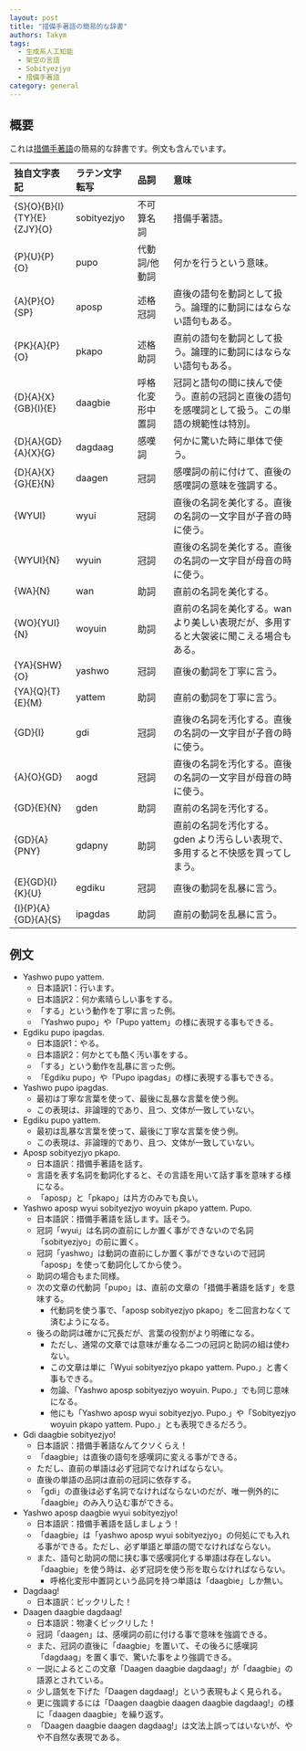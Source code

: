 ```yaml
---
layout: post
title: "措備手著語の簡易的な辞書"
authors: Takym
tags:
  - 生成系人工知能
  - 架空の言語
  - Sobityezjyo
  - 措備手著語
category: general
---
```

## 概要
これは[措備手著語](sobityezjyo.html)の簡易的な辞書です。例文も含んでいます。

|独自文字表記               |ラテン文字転写|品詞            |意味                                                                                          |
|:--------------------------|:-------------|:---------------|:---------------------------------------------------------------------------------------------|
|{S}{O}{B}{I}{TY}{E}{ZJY}{O}|sobityezjyo   |不可算名詞      |措備手著語。                                                                                  |
|{P}{U}{P}{O}               |pupo          |代動詞/他動詞   |何かを行うという意味。                                                                        |
|{A}{P}{O}{SP}              |aposp         |述格冠詞        |直後の語句を動詞として扱う。論理的に動詞にはならない語句もある。                              |
|{PK}{A}{P}{O}              |pkapo         |述格助詞        |直前の語句を動詞として扱う。論理的に動詞にはならない語句もある。                              |
|{D}{A}{X}{GB}{I}{E}        |daagbie       |呼格化変形中置詞|冠詞と語句の間に挟んで使う。直前の冠詞と直後の語句を感嘆詞として扱う。この単語の規範性は特別。|
|{D}{A}{GD}{A}{X}{G}        |dagdaag       |感嘆詞          |何かに驚いた時に単体で使う。                                                                  |
|{D}{A}{X}{G}{E}{N}         |daagen        |冠詞            |感嘆詞の前に付けて、直後の感嘆詞の意味を強調する。                                            |
|{WYUI}                     |wyui          |冠詞            |直後の名詞を美化する。直後の名詞の一文字目が子音の時に使う。                                  |
|{WYUI}{N}                  |wyuin         |冠詞            |直後の名詞を美化する。直後の名詞の一文字目が母音の時に使う。                                  |
|{WA}{N}                    |wan           |助詞            |直前の名詞を美化する。                                                                        |
|{WO}{YUI}{N}               |woyuin        |助詞            |直前の名詞を美化する。wan より美しい表現だが、多用すると大袈裟に聞こえる場合もある。          |
|{YA}{SHW}{O}               |yashwo        |冠詞            |直後の動詞を丁寧に言う。                                                                      |
|{YA}{Q}{T}{E}{M}           |yattem        |助詞            |直前の動詞を丁寧に言う。                                                                      |
|{GD}{I}                    |gdi           |冠詞            |直後の名詞を汚化する。直後の名詞の一文字目が子音の時に使う。                                  |
|{A}{O}{GD}                 |aogd          |冠詞            |直後の名詞を汚化する。直後の名詞の一文字目が母音の時に使う。                                  |
|{GD}{E}{N}                 |gden          |助詞            |直前の名詞を汚化する。                                                                        |
|{GD}{A}{PNY}               |gdapny        |助詞            |直前の名詞を汚化する。gden より汚らしい表現で、多用すると不快感を買ってしまう。               |
|{E}{GD}{I}{K}{U}           |egdiku        |冠詞            |直後の動詞を乱暴に言う。                                                                      |
|{I}{P}{A}{GD}{A}{S}        |ipagdas       |助詞            |直前の動詞を乱暴に言う。                                                                      |

## 例文
* Yashwo pupo yattem.
	* 日本語訳1：行います。
	* 日本語訳2：何か素晴らしい事をする。
	* 「する」という動作を丁寧に言った例。
	* 「Yashwo pupo」や「Pupo yattem」の様に表現する事もできる。
* Egdiku pupo ipagdas.
	* 日本語訳1：やる。
	* 日本語訳2：何かとても酷く汚い事をする。
	* 「する」という動作を乱暴に言った例。
	* 「Egdiku pupo」や「Pupo ipagdas」の様に表現する事もできる。
* Yashwo pupo ipagdas.
	* 最初は丁寧な言葉を使って、最後に乱暴な言葉を使う例。
	* この表現は、非論理的であり、且つ、文体が一致していない。
* Egdiku pupo yattem.
	* 最初は乱暴な言葉を使って、最後に丁寧な言葉を使う例。
	* この表現は、非論理的であり、且つ、文体が一致していない。
* Aposp sobityezjyo pkapo.
	* 日本語訳：措備手著語を話す。
	* 言語を表す名詞を動詞化すると、その言語を用いて話す事を意味する様になる。
	* 「aposp」と「pkapo」は片方のみでも良い。
* Yashwo aposp wyui sobityezjyo woyuin pkapo yattem. Pupo.
	* 日本語訳：措備手著語を話します。話そう。
	* 冠詞「wyui」は名詞の直前にしか置く事ができないので名詞「sobityezjyo」の前に置く。
	* 冠詞「yashwo」は動詞の直前にしか置く事ができないので冠詞「aposp」を使って動詞化してから使う。
	* 助詞の場合もまた同様。
	* 次の文章の代動詞「pupo」は、直前の文章の「措備手著語を話す」を意味する。
		* 代動詞を使う事で、「aposp sobityezjyo pkapo」を二回言わなくて済むようになる。
	* 後ろの助詞は確かに冗長だが、言葉の役割がより明確になる。
		* ただし、通常の文章では意味が重なる二つの冠詞と助詞の組は使わない。
		* この文章は単に「Wyui sobityezjyo pkapo yattem. Pupo.」と書く事もできる。
		* 勿論、「Yashwo aposp sobityezjyo woyuin. Pupo.」でも同じ意味になる。
		* 他にも「Yashwo aposp wyui sobityezjyo. Pupo.」や「Sobityezjyo woyuin pkapo yattem. Pupo.」とも表現できるだろう。
* Gdi daagbie sobityezjyo!
	* 日本語訳：措備手著語なんてクソくらえ！
	* 「daagbie」は直後の語句を感嘆詞に変える事ができる。
	* ただし、直前の単語は必ず冠詞でなければならない。
	* 直後の単語の品詞は直前の冠詞に依存する。
	* 「gdi」の直後は必ず名詞でなければならないのだが、唯一例外的に「daagbie」のみ入り込む事ができる。
* Yashwo aposp daagbie wyui sobityezjyo!
	* 日本語訳：措備手著語を話しましょう！
	* 「daagbie」は「yashwo aposp wyui sobityezjyo」の何処にでも入れる事ができる。ただし、必ず単語と単語の間でなければならない。
	* また、語句と助詞の間に挟む事で感嘆詞化する単語は存在しない。「daagbie」を使う時は、必ず冠詞を使う形を取らなければならない。
		* 呼格化変形中置詞という品詞を持つ単語は「daagbie」しか無い。
* Dagdaag!
	* 日本語訳：ビックリした！
* Daagen daagbie dagdaag!
	* 日本語訳：物凄くビックリした！
	* 冠詞「daagen」は、感嘆詞の前に付ける事で意味を強調できる。
	* また、冠詞の直後に「daagbie」を置いて、その後ろに感嘆詞「dagdaag」を置く事で、驚いた事をより強調できる。
	* 一説によるとこの文章「Daagen daagbie dagdaag!」が「daagbie」の語源とされている。
	* 少し語気を下げた「Daagen dagdaag!」という表現もよく見られる。
	* 更に強調するには「Daagen daagbie daagen daagbie dagdaag!」の様に「daagen daagbie」を繰り返す。
	* 「Daagen daagbie daagen dagdaag!」は文法上誤ってはいないが、やや不自然な表現である。
